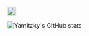 <p align="left"> 
  <a href="http://twitter.com/yamitzky">
    <img height="20" src="https://img.shields.io/twitter/follow/yamitzky?label=Twitter&logo=twitter&style=flat" />
  </a>
</p>

![Yamitzky's GitHub stats](https://github-readme-stats.vercel.app/api/top-langs/?username=yamitzky&layout=compact&hide=Jupyter+Notebook&exclude_repo=word2vec-japanese-twitter,isucon11-qualify,dotfiles)
